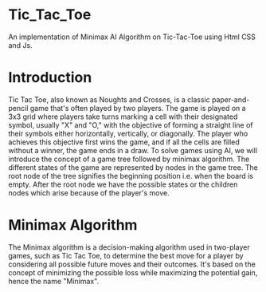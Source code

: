 # Tic_Tac_Toe
An implementation of Minimax AI Algorithm on Tic-Tac-Toe using Html CSS and Js.
# Introduction
Tic Tac Toe, also known as Noughts and Crosses, is a classic paper-and-pencil game that's often played by two players. The game is played on a 3x3 grid where players take turns marking a cell with their designated symbol, usually "X" and "O," with the objective of forming a straight line of their symbols either horizontally, vertically, or diagonally. The player who achieves this objective first wins the game, and if all the cells are filled without a winner, the game ends in a draw.
To solve games using AI, we will introduce the concept of a game tree followed by minimax algorithm. The different states of the game are represented by nodes in the game tree.
The root node of the tree signifies the beginning position i.e. when the board is empty. After the root node we have the possible states or the children nodes which arise because of the player's move.
# Minimax Algorithm
The Minimax algorithm is a decision-making algorithm used in two-player games, such as Tic Tac Toe, to determine the best move for a player by considering all possible future moves and their outcomes. It's based on the concept of minimizing the possible loss while maximizing the potential gain, hence the name "Minimax".

